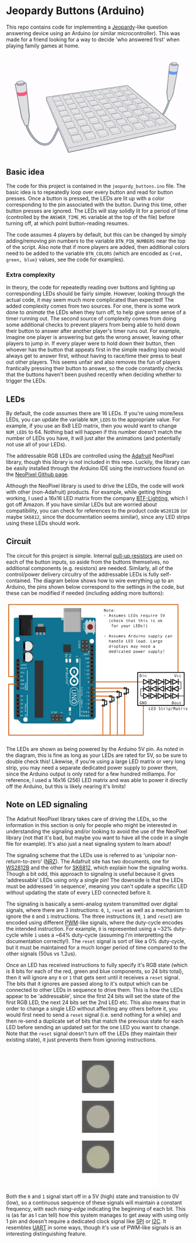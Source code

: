 
# Jeopardy Buttons (Arduino)

This repo contains code for implementing a [Jeopardy](https://www.jeopardy.com/)-like question answering device using an Arduino (or similar microcontroller). This was made for a friend looking for a way to decide 'who answered first' when playing family games at home.

<p align="center">
  <img src="github_images/demo_anim.gif">
</p>

## Basic idea

The code for this project is contained in the `jeopardy_buttons.ino` file. The basic idea is to repeatedly loop over every button and read for button presses. Once a button is pressed, the LEDs are lit up with a color corresponding to the pin associated with the button. During this time, other button presses are ignored. The LEDs will stay solidly lit for a period of time (controlled by the `ANSWER_TIME_MS` variable at the top of the file) before turning off, at which point button-reading resumes.

The code assumes 4 players by default, but this can be changed by simply adding/removing pin numbers to the variable `BTN_PIN_NUMBERS` near the top of the script. Also note that if more players are added, then additional colors need to be added to the variable `BTN_COLORS` (which are encoded as `{red, green, blue}` values, see the code for examples).

### Extra complexity

In theory, the code for repeatedly reading over buttons and lighting up corresponding LEDs should be fairly simple. However, looking through the actual code, it may seem much more complicated than expected! The added complexity comes from two sources. For one, there is some work done to *animate* the LEDs when they turn off, to help give some sense of a timer running out. The second source of complexity comes from doing some additional checks to prevent players from being able to hold down their button to answer after another player's timer runs out. For example, imagine one player is answering but gets the wrong answer, leaving other players to jump in. If every player were to hold down their button, then whoever has the button that appeats first in the simple reading loop would always get to answer first, without having to race/time their press to beat out other players. This seems unfair and also removes the fun of players frantically pressing their button to answer, so the code constantly checks that the buttons haven't been pushed recently when deciding whether to trigger the LEDs.


## LEDs

By default, the code assumes there are 16 LEDs. If you're using more/less LEDs, you can update the variable `NUM_LEDS` to the appropriate value. For example, if you use an 8x8 LED matrix, then you would want to change `NUM_LEDS` to 64. Nothing bad will happen if this number doesn't match the number of LEDs you have, it will just alter the animations (and potentially not use all of your LEDs).

The addressable RGB LEDs are controlled using the [Adafruit](https://www.adafruit.com/) NeoPixel library, though this library is *not* included in this repo. Luckily, the library can be easily installed through the Arduino IDE using the instructions found on the [NeoPixel Github page](https://github.com/adafruit/Adafruit_NeoPixel).

Although the NeoPixel library is used to drive the LEDs, the code will work with other (non-Adafruit) products. For example, while getting things working, I used a 16x16 LED matrix from the company [BTF-Lighting](https://www.btf-lighting.com/), which I got off Amazon. If you have similar LEDs but are worried about compatibility, you can check for references to the product code `WS2812B` (or maybe `SK6812`, since the documentation seems similar), since any LED strips using these LEDs should work.


## Circuit

The circuit for this project is simple. Internal [pull-up resistors](https://docs.arduino.cc/tutorials/generic/digital-input-pullup) are used on each of the button inputs, so aside from the buttons themselves, no additional components (e.g. resistors) are needed. Similarly, all of the control/power delivery circuitry of the addressable LEDs is fully self-contained. The diagram below shows how to wire everything up to an Arduino, the pins shown below correspond to the settings in the code, but these can be modified if needed (including adding more buttons):

<p align="center">
  <img src="github_images/jeopardy_circuit.webp">
</p>

The LEDs are shown as being powered by the Arduino 5V pin. As noted in the diagram, this is fine as long as your LEDs are rated for 5V, so be sure to double check this! Likewise, if you're using a large LED matrix or very long strip, you may need a separate dedicated power supply to power them, since the Arduino output is only rated for a few hundred milliamps. For reference, I used a 16x16 (256) LED matrix and was able to power it directly off the Arduino, but this is likely nearing it's limits!


## Note on LED signaling

The Adafruit NeoPixel library takes care of driving the LEDs, so the information in this section is only for people who might be interested in understanding the signaling and/or looking to avoid the use of the NeoPixel library (not that it's bad, but maybe you want to have all the code in a single file for example). It's also just a neat signaling system to learn about!

The signaling scheme that the LEDs use is referred to as 'unipolar non-return-to-zero' ([NRZ](https://en.wikipedia.org/wiki/Non-return-to-zero)). The Adafruit site has two documents, one for [WS2812B](https://cdn-shop.adafruit.com/datasheets/WS2812B.pdf) and the other for [SK6812](https://cdn-shop.adafruit.com/product-files/1138/SK6812+LED+datasheet+.pdf), which explain how the signaling works. Though a bit odd, this approach to signaling is useful because it gives 'addressable' LEDs using only a single pin! The downside is that the LEDs must be addressed 'in sequence', meaning you can't update a specific LED without updating the state of every LED connected before it.

The signaling is basically a semi-analog system transmitted over digital signals, where there are 3 instructions: `0`, `1`, `reset` as well as a mechanism to ignore the `0` and `1` instructions.
The three instructions (`0`, `1` and `reset`) are encoded using different [PWM](https://en.wikipedia.org/wiki/Pulse-width_modulation)-like signals, where the duty-cycle encodes the intended instruction. For example, `0` is represented using a ~32% duty-cycle while `1` uses a ~64% duty-cycle (assuming I'm interpretting the documentation correctly!). The `reset` signal is sort of like a 0% duty-cycle, but it must be maintained for a much longer period of time compared to the other signals (50us vs 1.2us).

Once an LED has received instructions to fully specify it's RGB state (which is 8 bits for each of the red, green and blue components, so 24 bits total), then it will ignore any `0` or `1` that gets sent until it receives a `reset` signal. The bits that it ignores are passed along to it's output which can be connected to other LEDs in sequence to drive them. This is how the LEDs appear to be 'addressable', since the first 24 bits will set the state of the first RGB LED, the next 24 bits set the 2nd LED etc. This also means that in order to change a single LED without affecting any others before it, you would first need to send a `reset` signal (i.e. send nothing for a while) and then re-send a duplicate set of bits that match the previous state for each LED before sending an updated set for the one LED you want to change. Note that the `reset` signal doesn't turn off the LEDs (they maintain their existing state), it just prevents them from ignoring instructions.

<p align="center">
  <img src="github_images/nrz_anim.gif">
</p>

Both the `0` and `1` signal start off in a 5V (high) state and transistion to 0V (low), so a continuous sequence of these signals will maintain a constant frequency, with each *rising-edge* indicating the beginning of each bit. This is (as far as I can tell) how this system manages to get away with using only 1 pin and doesn't require a dedicated clock signal like [SPI](https://en.wikipedia.org/wiki/Serial_Peripheral_Interface) or [I2C](https://en.wikipedia.org/wiki/I%C2%B2C). It resembles [UART](https://en.wikipedia.org/wiki/Universal_asynchronous_receiver-transmitter) in some ways, though it's use of PWM-like signals is an interesting distinguishing feature.

